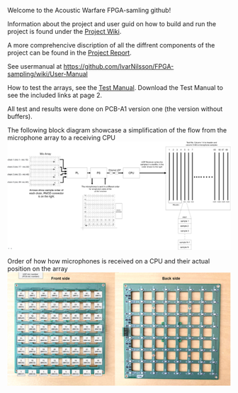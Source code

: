 Welcome to the Acoustic Warfare FPGA-samling github!

Information about the project and user guid on how to build and run the project is found under the [Project Wiki](../../wiki).

A more comprehencive discription of all the diffrent components of the project can be found in the [Project Report](/doc/acoustic_warfare_fpga_sampling.pdf).

See usermanual at https://github.com/IvarNilsson/FPGA-sampling/wiki/User-Manual

How to test the arrays, see the [Test Manual](/doc/testing_manual/Testing_the_arrays_version_1.pdf). Download the Test Manual to see the included links at page 2.

All test and results were done on PCB-A1 version one (the version without buffers).

The following block diagram showcase a simplification of the flow from the microphone array to a receiving CPU
![](https://github.com/IvarNilsson/FPGA-sampling/blob/main/doc/pictures/flowchart.png)


Order of how how microphones is received on a CPU and their actual position on the array
![](https://github.com/IvarNilsson/FPGA-sampling/blob/main/doc/pictures/array_instruction.png)
